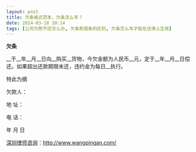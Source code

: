 ```yaml
---
layout: post
title: 欠条格式范本，欠条怎么写？
date: 2014-03-18 10:14
tags: [公司欠款不还怎么办, 欠条和借条的区别, 欠条怎么写才能在法律上生效]
---
```

<strong>欠条</strong>

__于__年__月__日向__购买__货物，今欠金额为人民币__元，定于__年__月__日偿还。如果超出还款期限未还，违约金为每日__执行。

特此为据

欠款人：

地 址：

电 话：

年 月 日

<a href="http://www.wangpingan.com/">深圳律师咨询</a>：<a href="http://www.wangpingan.com/">http://www.wangpingan.com/</a>

